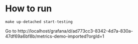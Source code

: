 # How to run
    
    make up-detached start-testing

Go to http://localhost/grafana/d/ad773cc3-8342-4d7a-830a-47df69a6bf8b/metrics-demo-imported?orgId=1



